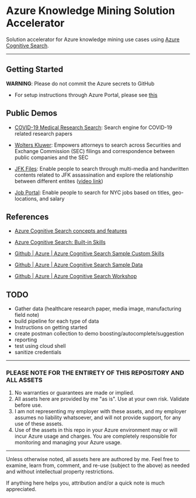 # Azure Knowledge Mining Solution Accelerator

Solution accelerator for Azure knowledge mining use cases using [Azure Cognitive Search](https://docs.microsoft.com/en-us/azure/search/search-what-is-azure-search).

---

## Getting Started

**WARNING**: Please do not commit the Azure secrets to GitHub

- For setup instructions through Azure Portal, please see [this](./doc/instructions.md)


## Public Demos

- [COVID-19 Medical Research Search](https://covid19search.azurewebsites.net/): Search engine for COVID-19 related research papers

- [Wolters Kluwer](https://wolterskluwereap.azurewebsites.net/): Empowers attorneys to search across Securities and Exchange Commission (SEC) filings and correspondence between public companies and the SEC

- [JFK Files](https://jfk-demo.azurewebsites.net/): Enable people to search through multi-media and handwritten contents related to JFK assassination and explore the relationship between different entites ([video link](https://www.youtube.com/watch?v=XRI0DnjAgmo))

- [Job Portal](https://azjobsdemo.azurewebsites.net/): Enable people to search for NYC jobs based on titles, geo-locations, and salary

## References

- [Azure Cognitive Search concepts and features](./doc/concepts.md)

- [Azure Cognitive Search: Built-in Skills](https://docs.microsoft.com/en-us/azure/search/cognitive-search-predefined-skills)

- [Github | Azure | Azure Cognitive Search Sample Custom Skills](https://github.com/Azure-Samples/azure-search-power-skills)

- [Github | Azure | Azure Cognitive Search Sample Data](https://github.com/Azure-Samples/azure-search-sample-data)

- [Github | Azure | Azure Cognitive Search Workshop](https://github.com/Azure-Samples/azure-search-knowledge-mining)

## TODO

- Gather data (healthcare research paper, media image, manufacturing field note)
- build pipeline for each type of data
- Instructions on getting started
- create postman collection to demo boosting/autocomplete/suggestion
- reporting
- test using cloud shell
- sanitize credentials

---

### PLEASE NOTE FOR THE ENTIRETY OF THIS REPOSITORY AND ALL ASSETS

1. No warranties or guarantees are made or implied.
2. All assets here are provided by me "as is". Use at your own risk. Validate before use.
3. I am not representing my employer with these assets, and my employer assumes no liability whatsoever, and will not provide support, for any use of these assets.
4. Use of the assets in this repo in your Azure environment may or will incur Azure usage and charges. You are completely responsible for monitoring and managing your Azure usage.

---

Unless otherwise noted, all assets here are authored by me. Feel free to examine, learn from, comment, and re-use (subject to the above) as needed and without intellectual property restrictions.

If anything here helps you, attribution and/or a quick note is much appreciated.
